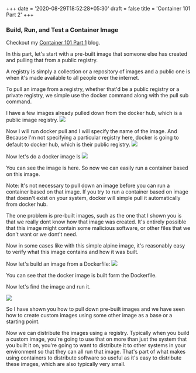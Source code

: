+++
date = '2020-08-29T18:52:28+05:30'
draft = false
title = 'Container 101 Part 2'
+++

### Build, Run, and Test a Container Image

Checkout my [Container 101 Part 1](https://rayandas.in/blogs/container-101/) blog.

In this part, let's start with a pre-built image that someone else has created and pulling that from a public registry. 

A registry is simply a collection or a repository of images and a public one is when it's made available to all people over the internet. 

To pull an image from a registry, whether that'd be a public registry or a private registry, we simple use the docker command along with the pull sub command.

I have a few images already pulled down from the docker hub, which is a public image registry.
![](/images/container-101-2/carbon.png)

Now I will run docker pull and I will specify the name of the image. And Because I'm not specifying a particular registry here, docker is going to default to docker hub, which is their public registry.
![](/images/container-101-2/carbon1.png)

Now let's do a docker image ls
![](/images/container-101-2/carbon2.png)

You can see the image is here. So now we can easily run a container based on this image.

Note: It's not necessary to pull down an image before you can run a container based on that image. If you try to run a container based on image that doesn't exist on your system, docker will simple pull it automatically from docker hub. 

The one problem is pre-built images, such as the one that I shown you is that we really dont know how that image was created. It's entirely possible that this image might contain some malicious software, or other files that we don't want or we dont't need. 

Now in some cases like with this simple alpine image, it's reasonably easy to verify what this image contains and how it was built. 

Now let's build an image from a Dockerfile:
![](/images/container-101-2/carbon3.png)

You can see that the docker image is built form the Dockerfile.

Now let's find the image and run it.

![](/images/container-101-2/carbon4.png)

So I have shown you how to pull down pre-built images and we have seen how to create custom images using some other image as a base or a starting point. 


Now we can distribute the images using a registry. Typically when you build a custom image, you're going to use that on more than just the system that you built it on, you're going to want to distribute it to other systems in your environment so that they can all run that image. That's part of what makes using containers to distribute software so useful as it's easy to distribute these images, which are also typically very small. 


